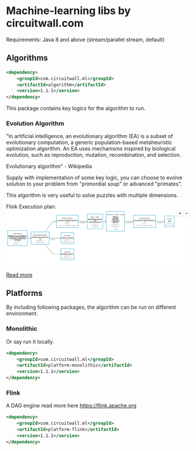# Machine-learning libs by circuitwall.com
Requirements:
Java 8 and above (stream/parallel stream, default)

## Algorithms

```xml
<dependency>
    <groupId>com.circuitwall.ml</groupId>
    <artifactId>algorithm</artifactId>
    <version>1.1.1</version>
</dependency>
```

This package contains key logics for the algorithm to run.

### Evolution Algorithm
"In artificial intelligence, an evolutionary algorithm (EA) is a subset of evolutionary computation, a generic population-based metaheuristic optimization algorithm. An EA uses mechanisms inspired by biological evolution, such as reproduction, mutation, recombination, and selection.

Evolutionary algorithm" - Wikipedia

Supply with implementation of some key logic, you can choose to evolve solution to your problem from "primordial soup" or advanced "primates".

This algorithm is very useful to solve puzzles with multiple dimensions.

Flink Execution plan:
![Flink Plan](/QQ20161013-0@2x.png)

[Read more](https://github.com/CircuitWall/machine-learning/wiki/Evolution-Algorithm)

## Platforms

By including following packages, the algorithm can be run on different environment.

### Monolithic
Or say run it locally.
```xml
<dependency>
    <groupId>com.circuitwall.ml</groupId>
    <artifactId>platform-monolithic</artifactId>
    <version>1.1.1</version>
</dependency>
```

### Flink

A DAG engine read more here <https://flink.apache.org>

```xml
<dependency>
    <groupId>com.circuitwall.ml</groupId>
    <artifactId>platform-flink</artifactId>
    <version>1.1.1</version>
</dependency>
```

